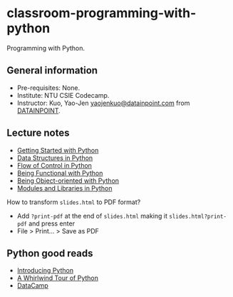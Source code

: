 # classroom-programming-with-python

Programming with Python.

## General information

- Pre-requisites: None.
- Institute: NTU CSIE Codecamp.
- Instructor: Kuo, Yao-Jen <yaojenkuo@datainpoint.com> from [DATAINPOINT](https://www.datainpoint.com).

## Lecture notes
 
- [Getting Started with Python](00-getting-started-with-python/lecture.slides.html)
- [Data Structures in Python](01-data-structures-in-python/lecture.slides.html)
- [Flow of Control in Python](02-flow-of-control-in-python/lecture.slides.html)
- [Being Functional with Python](03-being-functional-with-python/lecture.slides.html)
- [Being Object-oriented with Python](04-being-object-oriented-with-python/lecture.slides.html)
- [Modules and Libraries in Python](05-modules-and-libraries-in-python/lecture.slides.html)

How to transform `slides.html` to PDF format?
- Add `?print-pdf` at the end of `slides.html` making it `slides.html?print-pdf` and press enter
- File > Print... > Save as PDF

## Python good reads

- [Introducing Python](https://www.amazon.com/Introducing-Python-Modern-Computing-Packages/dp/1492051365)
- [A Whirlwind Tour of Python](https://jakevdp.github.io/WhirlwindTourOfPython/)
- [DataCamp](https://www.datacamp.com?tap_a=5644-dce66f&tap_s=194899-1fb421&utm_medium=affiliate&utm_source=tonykuo)